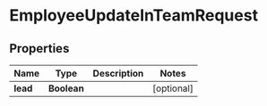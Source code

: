

# EmployeeUpdateInTeamRequest


## Properties

| Name | Type | Description | Notes |
|------------ | ------------- | ------------- | -------------|
|**lead** | **Boolean** |  |  [optional] |



